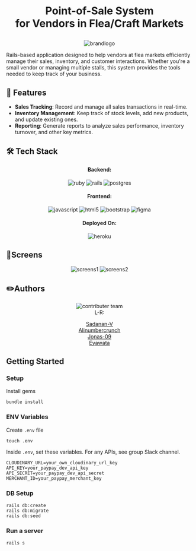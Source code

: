 # <p align="center">Point-of-Sale System<br> for Vendors in Flea/Craft Markets</p>
<p align="center">
  <img src="https://res.cloudinary.com/djqladxhq/image/upload/v1725350710/Copy_of_lemonadestand_meta_1_likgky.png" alt="brandlogo" />
</p>
Rails-based application designed to help vendors at flea markets efficiently manage their sales, inventory, and customer interactions. 
Whether you're a small vendor or managing multiple stalls, this system provides the tools needed to keep track of your business.

## 🧐 Features    
- **Sales Tracking**: Record and manage all sales transactions in real-time.
- **Inventory Management**: Keep track of stock levels, add new products, and update existing ones.
- **Reporting**: Generate reports to analyze sales performance, inventory turnover, and other key metrics.

## 🛠️ Tech Stack

<h4 align="center">Backend:</h4>

<p align="center">
  <img src="https://img.shields.io/badge/ruby-%23CC342D.svg?style=for-the-badge&logo=ruby&logoColor=white" alt="ruby" />
  <img src="https://img.shields.io/badge/rails-%23CC0000.svg?style=for-the-badge&logo=ruby-on-rails&logoColor=white" alt="rails" />
  <img src="https://img.shields.io/badge/postgres-%23316192.svg?style=for-the-badge&logo=postgresql&logoColor=white" alt="postgres" />
</p>

<h4 align="center">Frontend:</h4>

<p align="center">
  <img src="https://img.shields.io/badge/JavaScript-323330?style=for-the-badge&logo=javascript&logoColor=F7DF1E" alt="javascript" />
  <img src="https://img.shields.io/badge/HTML5-E34F26?style=for-the-badge&logo=html5&logoColor=white" alt="html5" />
  <img src="https://img.shields.io/badge/bootstrap-%23563D7C.svg?style=for-the-badge&logo=bootstrap&logoColor=white" alt="bootstrap" />
  <img src="https://img.shields.io/badge/figma-%23F24E1E.svg?style=for-the-badge&logo=figma&logoColor=white" alt="figma" />
</p>

<h4 align="center">Deployed On:</h4>

<p align="center">
  <img src="https://img.shields.io/badge/heroku-%23430098.svg?style=for-the-badge&logo=heroku&logoColor=white" alt="heroku" />
</p>

## 📱Screens 
<p align="center">
  <img src="https://res.cloudinary.com/djqladxhq/image/upload/v1726045676/Lemonade-Show-1_rsmjft.png" alt="screens1" />
  <img src="https://res.cloudinary.com/djqladxhq/image/upload/v1726045676/Lemonade-Show-2_tztzy0.png" alt="screens2" />
</p>

## ✏️Authors 
<p align="center">
  <img src="https://res.cloudinary.com/djqladxhq/image/upload/c_pad,w_400,h_400/v1725503217/LS_group_sogetj.jpg" alt="contributer team" /><br>
  L-R:<br>
</p>
<div align="center">
  
  [Sadanan-V](https://github.com/Sadanan-V)<br>
  [Alinumbercrunch](https://github.com/alinumbercrunch)<br>
  [Jonas-09](https://github.com/Jonas-09)<br>
  [Eyawata](https://github.com/eyawata)<br>
  
</div>

## Getting Started
### Setup

Install gems
```
bundle install
```

### ENV Variables
Create `.env` file
```
touch .env
```
Inside `.env`, set these variables. For any APIs, see group Slack channel.
```
CLOUDINARY_URL=your_own_cloudinary_url_key
API_KEY=your_paypay_dev_api_key
API_SECRET=your_paypay_dev_api_secret
MERCHANT_ID=your_paypay_merchant_key
```

### DB Setup
```
rails db:create
rails db:migrate
rails db:seed
```

### Run a server
```
rails s
```
